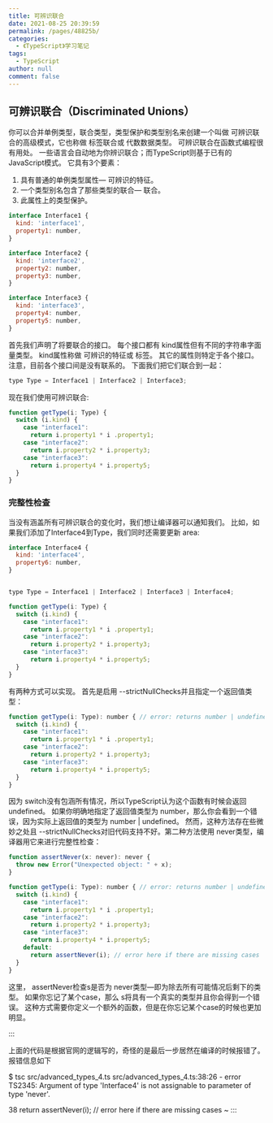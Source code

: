 ```yaml
---
title: 可辨识联合
date: 2021-08-25 20:39:59
permalink: /pages/48825b/
categories:
  - 《TypeScript》学习笔记
tags:
  - TypeScript
author: null
comment: false
---
```


## 可辨识联合（Discriminated Unions）

你可以合并单例类型，联合类型，类型保护和类型别名来创建一个叫做 可辨识联合的高级模式，它也称做 标签联合或 代数数据类型。 可辨识联合在函数式编程很有用处。 一些语言会自动地为你辨识联合；而TypeScript则基于已有的JavaScript模式。 它具有3个要素：

1. 具有普通的单例类型属性— 可辨识的特征。
2. 一个类型别名包含了那些类型的联合— 联合。
3. 此属性上的类型保护。
<!-- more -->
```js
interface Interface1 {
  kind: 'interface1',
  property1: number,
}

interface Interface2 {
  kind: 'interface2',
  property2: number,
  property3: number,
}

interface Interface3 {
  kind: 'interface3',
  property4: number,
  property5: number,
}

```

首先我们声明了将要联合的接口。 每个接口都有 kind属性但有不同的字符串字面量类型。 kind属性称做 可辨识的特征或 标签。 其它的属性则特定于各个接口。 注意，目前各个接口间是没有联系的。 下面我们把它们联合到一起：

```js
type Type = Interface1 | Interface2 | Interface3;

```

现在我们使用可辨识联合:

```js
function getType(i: Type) {
  switch (i.kind) {
    case "interface1":
      return i.property1 * i .property1;
    case "interface2":
      return i.property2 * i.property3;
    case "interface3":
      return i.property4 * i.property5;
  }
}

```

### 完整性检查

当没有涵盖所有可辨识联合的变化时，我们想让编译器可以通知我们。 比如，如果我们添加了Interface4到Type，我们同时还需要更新 area:

```js
interface Interface4 {
  kind: 'interface4',
  property6: number,
}


type Type = Interface1 | Interface2 | Interface3 | Interface4;

function getType(i: Type) {
  switch (i.kind) {
    case "interface1":
      return i.property1 * i .property1;
    case "interface2":
      return i.property2 * i.property3;
    case "interface3":
      return i.property4 * i.property5;
  }
}

```
有两种方式可以实现。 首先是启用 --strictNullChecks并且指定一个返回值类型：

```js
function getType(i: Type): number { // error: returns number | undefined
  switch (i.kind) {
    case "interface1":
      return i.property1 * i .property1;
    case "interface2":
      return i.property2 * i.property3;
    case "interface3":
      return i.property4 * i.property5;
  }
}
```

因为 switch没有包涵所有情况，所以TypeScript认为这个函数有时候会返回 undefined。 如果你明确地指定了返回值类型为 number，那么你会看到一个错误，因为实际上返回值的类型为 number | undefined。 然而，这种方法存在些微妙之处且 --strictNullChecks对旧代码支持不好。第二种方法使用 never类型，编译器用它来进行完整性检查：

```js
function assertNever(x: never): never {
  throw new Error("Unexpected object: " + x);
}

function getType(i: Type): number { // error: returns number | undefined
  switch (i.kind) {
    case "interface1":
      return i.property1 * i .property1;
    case "interface2":
      return i.property2 * i.property3;
    case "interface3":
      return i.property4 * i.property5;
    default:
      return assertNever(i); // error here if there are missing cases
  }
}
```

这里， assertNever检查s是否为 never类型—即为除去所有可能情况后剩下的类型。 如果你忘记了某个case，那么 s将具有一个真实的类型并且你会得到一个错误。 这种方式需要你定义一个额外的函数，但是在你忘记某个case的时候也更加明显。

:::

上面的代码是根据官网的逻辑写的，奇怪的是最后一步居然在编译的时候报错了。报错信息如下

$ tsc src/advanced_types_4.ts
src/advanced_types_4.ts:38:26 - error TS2345: Argument of type 'Interface4' is not assignable to parameter of type 'never'.

38       return assertNever(i); // error here if there are missing cases
                            ~
:::
